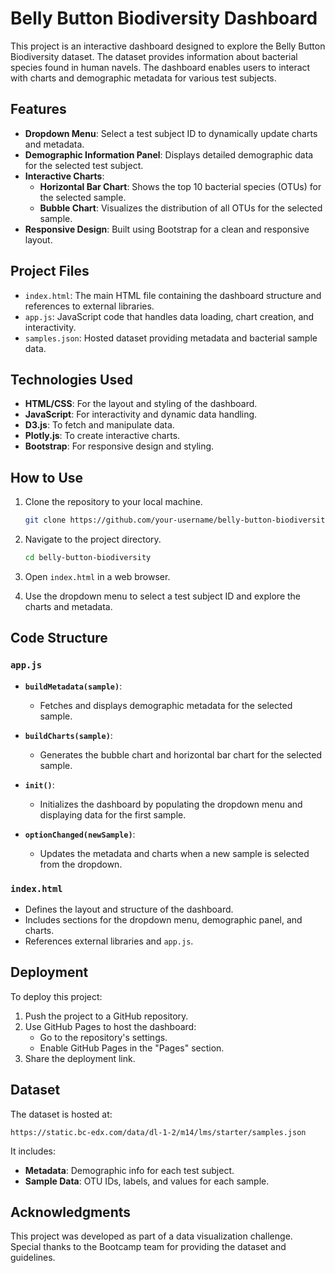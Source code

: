 # Belly Button Biodiversity Dashboard

This project is an interactive dashboard designed to explore the Belly Button Biodiversity dataset. The dataset provides information about bacterial species found in human navels. The dashboard enables users to interact with charts and demographic metadata for various test subjects.

## Features

- **Dropdown Menu**: Select a test subject ID to dynamically update charts and metadata.
- **Demographic Information Panel**: Displays detailed demographic data for the selected test subject.
- **Interactive Charts**:
  - **Horizontal Bar Chart**: Shows the top 10 bacterial species (OTUs) for the selected sample.
  - **Bubble Chart**: Visualizes the distribution of all OTUs for the selected sample.
- **Responsive Design**: Built using Bootstrap for a clean and responsive layout.

## Project Files

- `index.html`: The main HTML file containing the dashboard structure and references to external libraries.
- `app.js`: JavaScript code that handles data loading, chart creation, and interactivity.
- `samples.json`: Hosted dataset providing metadata and bacterial sample data.

## Technologies Used

- **HTML/CSS**: For the layout and styling of the dashboard.
- **JavaScript**: For interactivity and dynamic data handling.
- **D3.js**: To fetch and manipulate data.
- **Plotly.js**: To create interactive charts.
- **Bootstrap**: For responsive design and styling.

## How to Use

1. Clone the repository to your local machine.
   ```bash
   git clone https://github.com/your-username/belly-button-biodiversity.git
   ```

2. Navigate to the project directory.
   ```bash
   cd belly-button-biodiversity
   ```

3. Open `index.html` in a web browser.

4. Use the dropdown menu to select a test subject ID and explore the charts and metadata.

## Code Structure

### `app.js`

- **`buildMetadata(sample)`**:
  - Fetches and displays demographic metadata for the selected sample.

- **`buildCharts(sample)`**:
  - Generates the bubble chart and horizontal bar chart for the selected sample.

- **`init()`**:
  - Initializes the dashboard by populating the dropdown menu and displaying data for the first sample.

- **`optionChanged(newSample)`**:
  - Updates the metadata and charts when a new sample is selected from the dropdown.

### `index.html`

- Defines the layout and structure of the dashboard.
- Includes sections for the dropdown menu, demographic panel, and charts.
- References external libraries and `app.js`.

## Deployment

To deploy this project:

1. Push the project to a GitHub repository.
2. Use GitHub Pages to host the dashboard:
   - Go to the repository's settings.
   - Enable GitHub Pages in the "Pages" section.
3. Share the deployment link.

## Dataset

The dataset is hosted at:
```
https://static.bc-edx.com/data/dl-1-2/m14/lms/starter/samples.json
```

It includes:
- **Metadata**: Demographic info for each test subject.
- **Sample Data**: OTU IDs, labels, and values for each sample.

## Acknowledgments

This project was developed as part of a data visualization challenge. Special thanks to the Bootcamp team for providing the dataset and guidelines.



